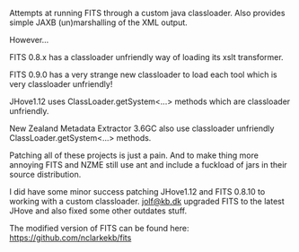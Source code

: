 Attempts at running FITS through a custom java classloader.
Also provides simple JAXB (un)marshalling of the XML output.

However...

FITS 0.8.x has a classloader unfriendly way of loading its xslt transformer.

FITS 0.9.0 has a very strange new classloader to load each tool which is very classloader unfriendly!

JHove1.12 uses ClassLoader.getSystem<...> methods which are classloader unfriendly.

New Zealand Metadata Extractor 3.6GC also use classloader unfriendly ClassLoader.getSystem<...> methods.

Patching all of these projects is just a pain. And to make thing more annoying FITS and NZME still use ant and include a fuckload of jars in their source distribution.

I did have some minor success patching JHove1.12 and FITS 0.8.10 to working with a custom classloader. <jolf@kb.dk> upgraded FITS to the latest JHove and also fixed some other outdates stuff.

The modified version of FITS can be found here: https://github.com/nclarkekb/fits